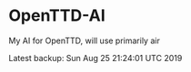 # OpenTTD-AI
My AI for OpenTTD, will use primarily air

Latest backup: Sun Aug 25 21:24:01 UTC 2019
